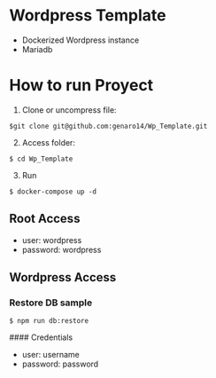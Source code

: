 # Wordpress Template
+ Dockerized Wordpress instance 
+ Mariadb

# How to run Proyect

1. Clone or uncompress file: 
```
$git clone git@github.com:genaro14/Wp_Template.git
```
2. Access folder:
```
$ cd Wp_Template
```
3. Run
```
$ docker-compose up -d
```
## Root Access
+ user: wordpress
+ password: wordpress

## Wordpress Access
### Restore DB sample
```
$ npm run db:restore
```
#### Credentials
+ user: username
+ password: password




